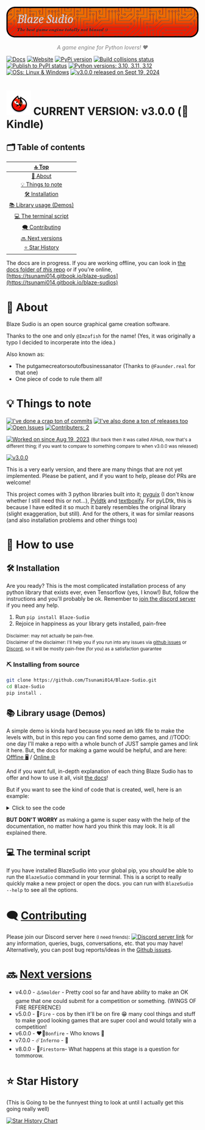 [![Blaze Sudio Banner](images/BlazeBanner.png)]()

<p style="color: grey" align="center"><i>A game engine for Python lovers! ❤️</i></p>

[![Docs](https://badgen.net/badge/Documentation/tsunami014.gitbook.io?color=orange&icon=wiki)](https://tsunami014.gitbook.io/blaze-sudios/)
[![Website](https://badgen.net/badge/website/tsunami014.github.io?icon=rss&color=yellow)](https://tsunami014.github.io/Blaze-Sudio/)
[![PyPi version](https://badgen.net/pypi/v/Blaze-Sudio?label=PyPi%20version&icon=pypi)](https://pypi.org/project/Blaze-Sudio/)
[![Build collisions status](https://github.com/Tsunami014/Blaze-Sudio/actions/workflows/build.yml/badge.svg)](https://github.com/Tsunami014/Blaze-Sudio/actions/workflows/build.yml)
[![Publish to PyPI status](https://github.com/Tsunami014/Blaze-Sudio/actions/workflows/python-publish.yml/badge.svg)](https://github.com/Tsunami014/Blaze-Sudio/actions/workflows/python-publish.yml)
[![Python versions: 3.10, 3.11, 3.12](https://badgen.net/static/Python%20versions/3.10%203.11%203.12/purple)]()
[![OSs: Linux & Windows](https://badgen.net/static/OSs/Linux%20&%20Windows/red)]()
[![v3.0.0 released on Sept 19, 2024](https://badgen.net/badge/v3.0.0%20released:/Sept%2019,%202024?color=pink)](https://github.com/Tsunami014/Blaze-Sudio/releases/tag/v3.0.0)

# ![Fox icon](https://raw.githubusercontent.com/Tsunami014/Blaze-Sudio/main/images/FoxIconSmall.png) CURRENT VERSION: v3.0.0 (🌿 Kindle)

<!-- // TODO: Get a better icon (and put it in the banner) -->

## 🗂️ Table of contents
| [🔝 Top](#) |
| :------: |
| [🚀 About](#-about) |
| [💡 Things to note](#-things-to-note) |
| [🛠️ Installation](#️-installation) |
| [📚 Library usage (Demos)](#-library-usage-demos) |
| [💻️ The terminal script](#️-the-terminal-script) |
| [🗨️ Contributing](#️-contributing) |
| [🔜 Next versions](#-next-versions) |
| [⭐️ Star History](#️-star-history) |

The docs are in progress. If you are working offline, you can look in <!-- Pypi ignore -->[the docs folder of *this* repo](docs/SUMMARY.md) or if you're online, <!-- End Pypi ignore -->[https://tsunami014.gitbook.io/blaze-sudios](https://tsunami014.gitbook.io/blaze-sudios)

# 🚀 About
Blaze Sudio is an open source graphical game creation software.

Thanks to the one and only `@Imzafish` for the name! (Yes, it was originally a typo I decided to incorperate into the idea.)

Also known as:
 - The putgamecreatorsoutofbusinessanator (Thanks to `@Faunder.real` for that one)
 - One piece of code to rule them all!

# 💡 Things to note
[![I've done a crap ton of commits](https://badgen.net/github/commits/Tsunami014/Blaze-Sudio?color=green&icon=github)](https://github.com/Tsunami014/Blaze-Sudio/commits/)
[![I've also done a ton of releases too](https://badgen.net/github/releases/Tsunami014/Blaze-Sudio?color=purple&icon=github)](https://github.com/Tsunami014/Blaze-Sudio/releases)
[![Open Issues](https://badgen.net/github/open-issues/Tsunami014/Blaze-Sudio?color=red&label=open%20issues&icon=github)](https://github.com/Tsunami014/Blaze-Sudio/issues)
[![Contributers: 2](https://badgen.net/github/contributors/Tsunami014/Blaze-Sudio?color=grey&icon=github)](https://github.com/Tsunami014/Blaze-Sudio/graphs/contributors)

[![Worked on since Aug 19, 2023](https://badgen.net/badge/worked%20on%20since/Aug%2019,%202023?color=orange)](https://github.com/Tsunami014/Blaze-Sudio/commit/c90beeb2d2e290ffff4e5fb9d112453840883ea7)
<small>(But back then it was called AIHub, now that's a different thing; if you want to compare to something compare to when v3.0.0 was released)</small>

[![v3.0.0](https://badgen.net/badge/v3.0.0%20released:/Sept%2019,%202024?color=pink)](https://github.com/Tsunami014/Blaze-Sudio/releases/tag/v3.0.0)

This is a very early version, and there are many things that are not yet implemented. Please be patient, and if you want to help, please do! PRs are welcome!

This project comes with 3 python libraries built into it; [pyguix](https://github.com/DarthData410/PyGames-pyguix) (I don't know whether I still need this or not...), [Pyldtk](https://github.com/LGgameLAB/pyLdtk) and [textboxify](https://github.com/hnrkcode/TextBoxify/tree/master). For pyLDtk, this is because I have edited it so much it barely resembles the original library (slight exaggeration, but still). And for the others, it was for similar reasons (and also installation problems and other things too)

# 📔 How to use
## 🛠️ Installation
Are you ready? This is the most complicated installation process of any python library that exists ever, even Tensorflow (yes, I know!) But, follow the instructions and you'll probably be ok. Remember to [join the discord server](https://discord.gg/xr3phyEZtv) if you need any help.

1. Run `pip install Blaze-Sudio`
2. Rejoice in happiness as your library gets installed, pain-free

<small>Disclaimer: may not actually be pain-free.<br>Disclaimer of the disclaimer: I'll help you if you run into any issues via [github issues](https://github.com/Tsunami014/Blaze-Sudio/issues/new/choose) or [Discord](https://discord.gg/xr3phyEZtv), so it will be mostly pain-free (for you) as a satisfaction guarantee</small>

### ⛏️ Installing from source
```bash
git clone https://github.com/Tsunami014/Blaze-Sudio.git
cd Blaze-Sudio
pip install .
```
## 📚 Library usage (Demos)
A simple demo is kinda hard because you need an ldtk file to make the levels with, but in this repo you can find some demo games, and //TODO: one day I'll make a repo with a whole bunch of JUST sample games and link it here.
But, the docs for making a game would be helpful, and are here: <!-- Pypi ignore -->[Offfine 🖥️](docs/game/README.md) / <!-- End Pypi ignore -->[Online 🌐](https://tsunami014.gitbook.io/blaze-sudios/main-functionality/game)

And if you want full, in-depth explanation of each thing Blaze Sudio has to offer and how to use it all, visit [the docs](https://tsunami014.gitbook.io/blaze-sudios/)!

But if you want to see the kind of code that is created, well, here is an example:
<details>
    <summary>Click to see the code</summary>

<!-- TODO: Remember to always update this whenever something major changes -->
```python
from BlazeSudio.Game import Game
from BlazeSudio.collisions import collisions
import BlazeSudio.Game.statics as Ss
import pygame

G = Game()
G.load_map("./world.ldtk")

class BaseEntity(Ss.BaseEntity):
    def __init__(self, Game, e):
        super().__init__(Game, e)
        self.accel_amnt = [[0.2, 0.2], [0.05, 0.05]]
        self.gravity = [0, 0.1]
    
    def __call__(self, evs):
        self.handle_keys()
        self.handle_accel()
        colls = self.Game.currentLvl.layers[1].intgrid.getRects(1)
        self.pos = [self.pos[0]-0.45, self.pos[1]-0.45]
        outRect, self.accel = collisions.Rect(self.scaled_pos[0], self.scaled_pos[1], self.entity.gridSze*0.9, self.entity.gridSze*0.9).handleCollisionsAccel(self.accel, colls, False)
        outUnscaled = self.entity.unscale_pos((outRect.x, outRect.y))
        outUnscaled = [outUnscaled[0]+0.45, outUnscaled[1]+0.45]
        self.pos = outUnscaled
    
    @property
    def scaled_pos(self):
        return self.entity.scale_pos(self.pos)

@G.DefaultSceneLoader
class MainGameScene(Ss.BaseScene):
    DefaultEntity = []
    def __init__(self, Game, **settings):
        self.lvl = settings.get('lvl', 0) # This before because it loads the bounds in the super() and it needs the level
        super().__init__(Game, **settings)
        self.sur = None
        self.CamDist = 8
        for e in self.currentLvl.entities:
            if e.defUid == 107:
                self.entities.append(BaseEntity(self, e)) # The Player
                self.DefaultEntity.append(e)
                self.entities[0].pos = [e.UnscaledPos[0]+0.5, e.UnscaledPos[1]+0.5]
                break
        else:
            raise Ss.IncorrectLevelError(
                'Need a player start!'
            )
    
    @property
    def CamPos(self):
        return self.entities[0].scaled_pos

    def render(self):
        if self.sur is not None:
            return self.sur
        self.sur = self.Game.world.get_pygame(self.lvl)
        return self.sur
    
    def renderUI(self, win, offset, midp, scale):
        playersze = scale*self.entities[0].entity.gridSze
        pos = self.entities[0].scaled_pos
        r = (pos[0]*scale+offset[0]-(playersze//2), pos[1]*scale+offset[1]-(playersze//2), playersze, playersze)
        pygame.draw.rect(win, (0, 0, 0), r, border_radius=2)
        pygame.draw.rect(win, (255, 255, 255), r, width=5, border_radius=2)

G.load_scene()

G.play(debug=False)
```

This code is a modified version of `Basic-1`, which is playable and is contained inside this repo. It was modified to remove the changing level script (an extra 2 functions) for simplicity and also to remove other things it didn't need (like the debug functions) but still does virtually the exact same thing.
<br>
</details>

**BUT DON'T WORRY** as making a game is super easy with the help of the documentation, no matter how hard you think this may look. It is all explained there.

## 💻️ The terminal script
If you have installed BlazeSudio into your global pip, you *should* be able to run the `BlazeSudio` command in your terminal. This is a script to really quickly make a new project or open the docs. you can run with `BlazeSudio --help` to see all the options.

# 🗨️ [Contributing](CONTRIBUTING.md)
Please join our Discord server here <small>(I need friends)</small>: [![Discord server link](https://badgen.net/discord/members/xr3phyEZtv?label=Discord&icon=discord)](https://discord.gg/xr3phyEZtv) for any information, queries, bugs, conversations, etc. that you may have! Alternatively, you can post bug reports/ideas in the [Github issues](https://github.com/Tsunami014/Blaze-Sudio/issues/new/choose).

# 🔜 [Next versions](progress.md)
 - v4.0.0 - ♨️`Smolder` - Pretty cool so far and have ability to make an OK game that one could submit for a competition or something. (WINGS OF FIRE REFERENCE)
 - v5.0.0 - 🌋`Fire` - cos by then it'll be on fire :grin: many cool things and stuff to make good looking games that are super cool and would totally win a competition!
 - v6.0.0 - ❤️‍🔥`Bonfire` - Who knows 🤷
 - v7.0.0 - ☄️`Inferno` - 🤷
 - v8.0.0 - 🍂`Firestorm`- What happens at this stage is a question for tommorow.

# ⭐️ Star History
(This is Going to be the funnyest thing to look at until I actually get this going really well)

[![Star History Chart](https://api.star-history.com/svg?repos=Tsunami014/Blaze-Sudio&type=Timeline)](https://star-history.com/#Tsunami014/Blaze-Sudio&Timeline)

